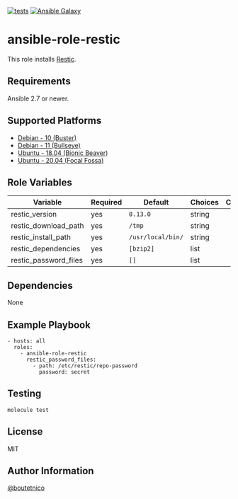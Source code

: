 [![tests](https://github.com/boutetnico/ansible-role-restic/workflows/Test%20ansible%20role/badge.svg)](https://github.com/boutetnico/ansible-role-restic/actions?query=workflow%3A%22Test+ansible+role%22)
[![Ansible Galaxy](https://img.shields.io/badge/galaxy-boutetnico.restic-blue.svg)](https://galaxy.ansible.com/boutetnico/restic)

ansible-role-restic
===================

This role installs [Restic](https://restic.net/).

Requirements
------------

Ansible 2.7 or newer.

Supported Platforms
-------------------

- [Debian - 10 (Buster)](https://wiki.debian.org/DebianBuster)
- [Debian - 11 (Bullseye)](https://wiki.debian.org/DebianBullseye)
- [Ubuntu - 18.04 (Bionic Beaver)](http://releases.ubuntu.com/18.04/)
- [Ubuntu - 20.04 (Focal Fossa)](http://releases.ubuntu.com/20.04/)

Role Variables
--------------

| Variable                     | Required | Default               | Choices   | Comments                             |
|------------------------------|----------|-----------------------|-----------|--------------------------------------|
| restic_version               | yes      | `0.13.0`              | string    |                                      |
| restic_download_path         | yes      | `/tmp`                | string    |                                      |
| restic_install_path          | yes      | `/usr/local/bin/`     | string    |                                      |
| restic_dependencies          | yes      | `[bzip2]`             | list      |                                      |
| restic_password_files        | yes      | `[]`                  | list      |                                      |

Dependencies
------------

None

Example Playbook
----------------

    - hosts: all
      roles:
        - ansible-role-restic
          restic_password_files:
            - path: /etc/restic/repo-password
              password: secret

Testing
-------

    molecule test

License
-------

MIT

Author Information
------------------

[@boutetnico](https://github.com/boutetnico)
